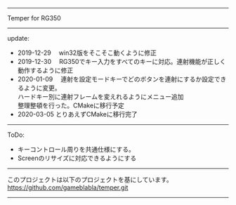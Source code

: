 ***
Temper for RG350 
***
update:
- 2019-12-29
　win32版をそこそこ動くように修正
- 2019-12-30
　RG350でキー入力をすべてのキーに対応。連射機能が正しく動作するように修正
- 2020-01-09
　連射を設定モードキーでどのボタンを連射にするか設定できるように変更。  
ハードキー別に連射フレームを変えれるようにメニュー追加  
整理整頓を行った。CMakeに移行予定  
- 2020-03-05
  とりあえずCMakeに移行完了  

***
ToDo:
- キーコントロール周りを共通仕様にする。
- Screenのリサイズに対応できるようにする

***
このプロジェクトは以下のプロジェクトを基にしています。  
https://github.com/gameblabla/temper.git

***
